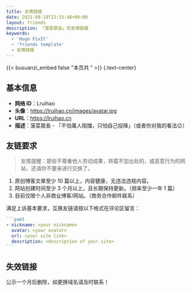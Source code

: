 ```yaml
---
title: 友情链接
date: 2021-09-19T12:33:48+08:00
layout: friends
description: 「菠菜眾長」的友情链接
keywords:
  - 'Hugo FixIt'
  - 'friends template'
  - 友情链接
---
```


{{< busuanzi_embed false "本页共 " >}}
{.text-center}

## 基本信息

- **网络 ID**：Lruihao
- **头像**：https://lruihao.cn/images/avatar.jpg
- **URL**：https://lruihao.cn
- **描述**：菠菜眾長 - 「不怕萬人阻擋，只怕自己投降」（或者你对我的看法😉）

## 友链要求

> 友情提醒：那些不尊重他人劳动成果，转载不加出处的，或恶意行为的网站，还请你不要来进行交换了。

1. 原创博客文章至少 10 篇以上，内容健康，无违法违规内容。
2. 网站创建时间至少 3 个月以上，且长期保持更新。（频率至少一年 1 篇）
3. 目前仅限个人非商业博客/网站。（商务合作邮件联系）

满足上诉基本要求，互换友链请按以下格式在评论区留言：

````markdown
```yaml
- nickname: <your nickname>
  avatar: <your avatar>
  url: <your site link>
  description: <description of your site>
```
````

## 失效链接

公示一个月后删除，如更换域名请及时联系！

<!-- markdownlint-disable-next-line no-bare-urls -->
